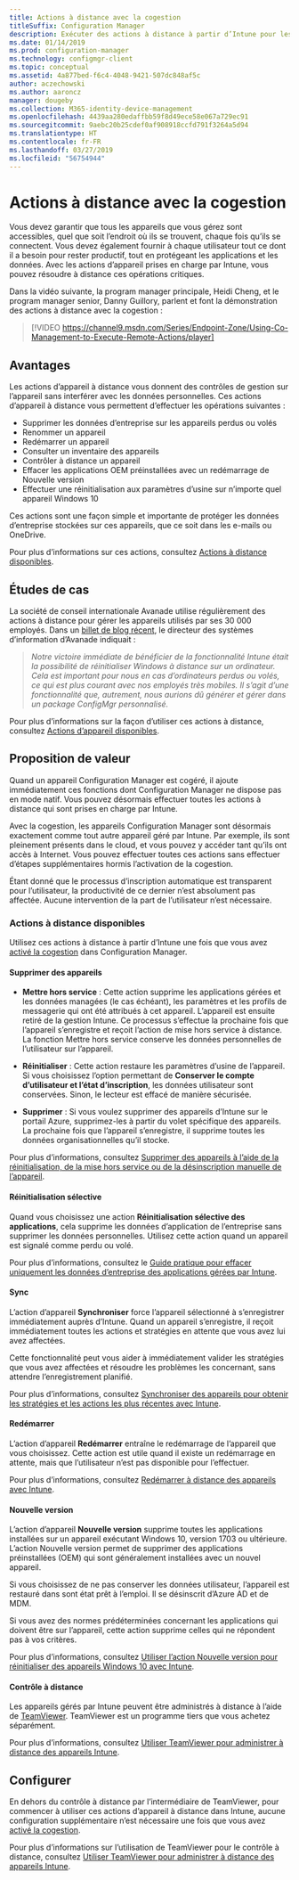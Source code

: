 ```yaml
---
title: Actions à distance avec la cogestion
titleSuffix: Configuration Manager
description: Exécuter des actions à distance à partir d’Intune pour les appareils cogérés
ms.date: 01/14/2019
ms.prod: configuration-manager
ms.technology: configmgr-client
ms.topic: conceptual
ms.assetid: 4a877bed-f6c4-4048-9421-507dc848af5c
author: aczechowski
ms.author: aaroncz
manager: dougeby
ms.collection: M365-identity-device-management
ms.openlocfilehash: 4439aa280edaffbb59f8d49ece58e067a729ec91
ms.sourcegitcommit: 9aebc20b25cdef0af908918ccfd791f3264a5d94
ms.translationtype: HT
ms.contentlocale: fr-FR
ms.lasthandoff: 03/27/2019
ms.locfileid: "56754944"
---
```

# <a name="remote-actions-with-co-management"></a>Actions à distance avec la cogestion

Vous devez garantir que tous les appareils que vous gérez sont accessibles, quel que soit l’endroit où ils se trouvent, chaque fois qu’ils se connectent. Vous devez également fournir à chaque utilisateur tout ce dont il a besoin pour rester productif, tout en protégeant les applications et les données. Avec les actions d’appareil prises en charge par Intune, vous pouvez résoudre à distance ces opérations critiques.

Dans la vidéo suivante, la program manager principale, Heidi Cheng, et le program manager senior, Danny Guillory, parlent et font la démonstration des actions à distance avec la cogestion :

> [!VIDEO https://channel9.msdn.com/Series/Endpoint-Zone/Using-Co-Management-to-Execute-Remote-Actions/player]



## <a name="benefits"></a>Avantages

Les actions d’appareil à distance vous donnent des contrôles de gestion sur l’appareil sans interférer avec les données personnelles. Ces actions d’appareil à distance vous permettent d’effectuer les opérations suivantes : 
- Supprimer les données d’entreprise sur les appareils perdus ou volés  
- Renommer un appareil  
- Redémarrer un appareil  
- Consulter un inventaire des appareils  
- Contrôler à distance un appareil  
- Effacer les applications OEM préinstallées avec un redémarrage de Nouvelle version  
- Effectuer une réinitialisation aux paramètres d’usine sur n’importe quel appareil Windows 10  

Ces actions sont une façon simple et importante de protéger les données d’entreprise stockées sur ces appareils, que ce soit dans les e-mails ou OneDrive.

Pour plus d’informations sur ces actions, consultez [Actions à distance disponibles](#available-remote-actions). 



## <a name="case-studies"></a>Études de cas

La société de conseil internationale Avanade utilise régulièrement des actions à distance pour gérer les appareils utilisés par ses 30 000 employés. Dans un [billet de blog récent](https://www.microsoft.com/microsoft-365/blog/2018/02/07/the-future-is-on-the-other-side-of-this-bridge/), le directeur des systèmes d’information d’Avanade indiquait :

> *Notre victoire immédiate de bénéficier de la fonctionnalité Intune était la possibilité de réinitialiser Windows à distance sur un ordinateur. Cela est important pour nous en cas d’ordinateurs perdus ou volés, ce qui est plus courant avec nos employés très mobiles.*
> *Il s’agit d’une fonctionnalité que, autrement, nous aurions dû générer et gérer dans un package ConfigMgr personnalisé.*

Pour plus d’informations sur la façon d’utiliser ces actions à distance, consultez [Actions d’appareil disponibles](https://docs.microsoft.com/intune/device-management#available-device-actions).


## <a name="value-proposition"></a>Proposition de valeur

Quand un appareil Configuration Manager est cogéré, il ajoute immédiatement ces fonctions dont Configuration Manager ne dispose pas en mode natif. Vous pouvez désormais effectuer toutes les actions à distance qui sont prises en charge par Intune. 

Avec la cogestion, les appareils Configuration Manager sont désormais exactement comme tout autre appareil géré par Intune. Par exemple, ils sont pleinement présents dans le cloud, et vous pouvez y accéder tant qu’ils ont accès à Internet. Vous pouvez effectuer toutes ces actions sans effectuer d’étapes supplémentaires hormis l’activation de la cogestion.

Étant donné que le processus d’inscription automatique est transparent pour l’utilisateur, la productivité de ce dernier n’est absolument pas affectée. Aucune intervention de la part de l’utilisateur n’est nécessaire.


### <a name="available-remote-actions"></a>Actions à distance disponibles

Utilisez ces actions à distance à partir d’Intune une fois que vous avez [activé la cogestion](/sccm/comanage/how-to-enable) dans Configuration Manager.

#### <a name="remove-devices"></a>Supprimer des appareils
- **Mettre hors service** : Cette action supprime les applications gérées et les données managées (le cas échéant), les paramètres et les profils de messagerie qui ont été attribués à cet appareil. L’appareil est ensuite retiré de la gestion Intune. Ce processus s’effectue la prochaine fois que l’appareil s’enregistre et reçoit l’action de mise hors service à distance. La fonction Mettre hors service conserve les données personnelles de l’utilisateur sur l’appareil.  

- **Réinitialiser** : Cette action restaure les paramètres d’usine de l’appareil. Si vous choisissez l’option permettant de **Conserver le compte d’utilisateur et l’état d’inscription**, les données utilisateur sont conservées. Sinon, le lecteur est effacé de manière sécurisée.  

- **Supprimer** : Si vous voulez supprimer des appareils d’Intune sur le portail Azure, supprimez-les à partir du volet spécifique des appareils. La prochaine fois que l’appareil s’enregistre, il supprime toutes les données organisationnelles qu’il stocke.  

Pour plus d’informations, consultez [Supprimer des appareils à l’aide de la réinitialisation, de la mise hors service ou de la désinscription manuelle de l’appareil](https://docs.microsoft.com/intune/devices-wipe).

#### <a name="selective-wipe"></a>Réinitialisation sélective
<!--SCCMDocs issue 973-->
Quand vous choisissez une action **Réinitialisation sélective des applications**, cela supprime les données d’application de l’entreprise sans supprimer les données personnelles. Utilisez cette action quand un appareil est signalé comme perdu ou volé. 

Pour plus d’informations, consultez le [Guide pratique pour effacer uniquement les données d’entreprise des applications gérées par Intune](https://docs.microsoft.com/intune/apps-selective-wipe).

#### <a name="sync"></a>Sync
L’action d’appareil **Synchroniser** force l’appareil sélectionné à s’enregistrer immédiatement auprès d’Intune. Quand un appareil s’enregistre, il reçoit immédiatement toutes les actions et stratégies en attente que vous avez lui avez affectées.

Cette fonctionnalité peut vous aider à immédiatement valider les stratégies que vous avez affectées et résoudre les problèmes les concernant, sans attendre l’enregistrement planifié.

Pour plus d’informations, consultez [Synchroniser des appareils pour obtenir les stratégies et les actions les plus récentes avec Intune](https://docs.microsoft.com/intune/device-sync).

#### <a name="restart"></a>Redémarrer
L’action d’appareil **Redémarrer** entraîne le redémarrage de l’appareil que vous choisissez. Cette action est utile quand il existe un redémarrage en attente, mais que l’utilisateur n’est pas disponible pour l’effectuer.

Pour plus d’informations, consultez [Redémarrer à distance des appareils avec Intune](https://docs.microsoft.com/intune/device-restart).

#### <a name="fresh-start"></a>Nouvelle version
L’action d’appareil **Nouvelle version** supprime toutes les applications installées sur un appareil exécutant Windows 10, version 1703 ou ultérieure. L’action Nouvelle version permet de supprimer des applications préinstallées (OEM) qui sont généralement installées avec un nouvel appareil.

Si vous choisissez de ne pas conserver les données utilisateur, l’appareil est restauré dans sont état prêt à l’emploi. Il se désinscrit d’Azure AD et de MDM.

Si vous avez des normes prédéterminées concernant les applications qui doivent être sur l’appareil, cette action supprime celles qui ne répondent pas à vos critères.

Pour plus d’informations, consultez [Utiliser l’action Nouvelle version pour réinitialiser des appareils Windows 10 avec Intune](https://docs.microsoft.com/intune/device-fresh-start). 

#### <a name="remote-control"></a>Contrôle à distance
Les appareils gérés par Intune peuvent être administrés à distance à l’aide de [TeamViewer](https://www.teamviewer.com/). TeamViewer est un programme tiers que vous achetez séparément.

Pour plus d’informations, consultez [Utiliser TeamViewer pour administrer à distance des appareils Intune](https://docs.microsoft.com/intune/device-profile-android-teamviewer). 



## <a name="configure"></a>Configurer

En dehors du contrôle à distance par l’intermédiaire de TeamViewer, pour commencer à utiliser ces actions d’appareil à distance dans Intune, aucune configuration supplémentaire n’est nécessaire une fois que vous avez [activé la cogestion](/sccm/comanage/how-to-enable).

Pour plus d’informations sur l’utilisation de TeamViewer pour le contrôle à distance, consultez [Utiliser TeamViewer pour administrer à distance des appareils Intune](https://docs.microsoft.com/intune/device-profile-android-teamviewer). 

